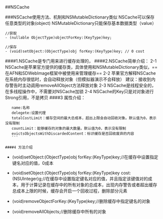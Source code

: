 ##NSCache

###NSCache使用方法、机制和NSMutableDictionary类似
NSCache可以保存任意类型的对象(object)
NSMutableDictionary只能保存基本数据类型（value）

```
//获取
- (nullable ObjectType)objectForKey:(KeyType)key;

//保存
- (void)setObject:(ObjectType)obj forKey:(KeyType)key; // 0 cost
```



 ####1.NSCache是专门用来进行缓存处理的，
 ####2.NSCache简单介绍：
    2-1 NSCache是苹果官方提供的缓存类，具体使用和NSMutableDictionary类似，==在AFN和SDWebImage框架中被使用来管理缓存==
    2-2 苹果官方解释NSCache在系统内存很低时，会自动释放对象（但模拟器演示不会释放）
        建议：接收到内存警告时主动调用removeAllObject方法释放对象
    2-3 NSCache是线程安全的，在多线程操作中，不需要对NSCache加锁
    2-4 NSCache的Key只是对对象进行Strong引用，不是拷贝
 ####3 属性介绍：
 ```
    name:名称
    delegete:设置代理
    totalCostLimit：缓存空间的最大总成本，超出上限会自动回收对象。默认值为0，表示没有限制
    countLimit：能够缓存的对象的最大数量。默认值为0，表示没有限制
    evictsObjectsWithDiscardedContent：标识缓存是否回收废弃的内容
    ```
    
 ####4 方法介绍
 ```
- (void)setObject:(ObjectType)obj forKey:(KeyType)key;//在缓存中设置指定键名对应的值，0成本

- (void)setObject:(ObjectType)obj forKey:(KeyType)key cost:(NSUInteger)g;//在缓存中设置指定键名对应的值，并且指定该键值对的成本，用于计算记录在缓存中的所有对象的总成本，出现内存警告或者超出缓存总成本上限的时候，缓存会开启一个回收过程，删除部分元素

- (void)removeObjectForKey:(KeyType)key;//删除缓存中指定键名的对象

- (void)removeAllObjects;//删除缓存中所有的对象
```